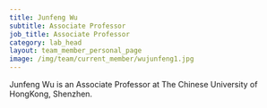 ```yaml
---
title: Junfeng Wu
subtitle: Associate Professor
job_title: Associate Professor
category: lab_head
layout: team_member_personal_page
image: /img/team/current_member/wujunfeng1.jpg
---
```



Junfeng Wu is an Associate Professor at The Chinese University of HongKong, Shenzhen.
